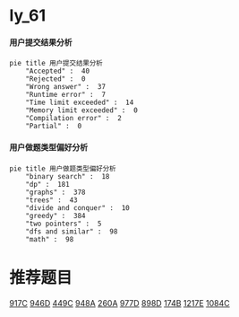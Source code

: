 # ly_61

<!-- tabs:start -->



#### **用户提交结果分析**

```mermaid
pie title 用户提交结果分析
    "Accepted" :  40
    "Rejected" :  0
    "Wrong answer" :  37
    "Runtime error" :  7
    "Time limit exceeded" :  14
    "Memory limit exceeded" :  0
    "Compilation error" :  2
    "Partial" :  0
```

#### **用户做题类型偏好分析**

```mermaid
pie title 用户做题类型偏好分析
    "binary search" :  18
    "dp" :  181
    "graphs" :  378
    "trees" :  43
    "divide and conquer" :  10
    "greedy" :  384
    "two pointers" :  5
    "dfs and similar" :  98
    "math" :  98
```



<!-- tabs:end -->
# 推荐题目
[917C](https://codeforces.com/contest/917/problem/C)
[946D](https://codeforces.com/contest/946/problem/D)
[449C](https://codeforces.com/contest/449/problem/C)
[948A](https://codeforces.com/contest/948/problem/A)
[260A](https://codeforces.com/contest/260/problem/A)
[977D](https://codeforces.com/contest/977/problem/D)
[898D](https://codeforces.com/contest/898/problem/D)
[174B](https://codeforces.com/contest/174/problem/B)
[1217E](https://codeforces.com/contest/1217/problem/E)
[1084C](https://codeforces.com/contest/1084/problem/C)
